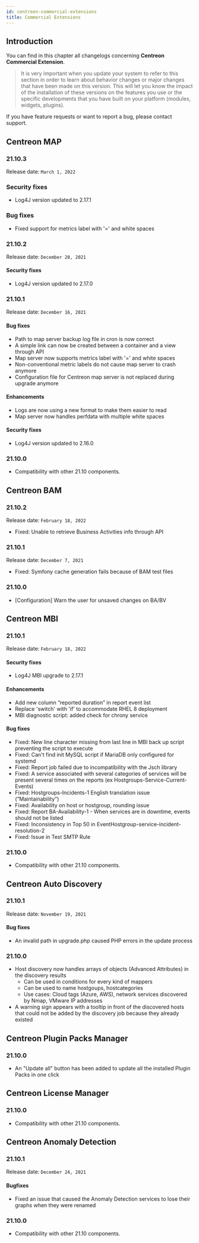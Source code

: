 ```yaml
---
id: centreon-commercial-extensions
title: Commercial Extensions
---
```


## Introduction

You can find in this chapter all changelogs concerning **Centreon Commercial Extension**.

> It is very important when you update your system to refer to this section in order to learn about behavior changes or
> major changes that have been made on this version. This will let you know the impact of the installation of these
> versions on the features you use or the specific developments that you have built on your platform (modules,
> widgets, plugins).

If you have feature requests or want to report a bug, please contact support.

## Centreon MAP

### 21.10.3

Release date: `March 1, 2022`

### Security fixes

- Log4J version updated to 2.17.1

### Bug fixes

- Fixed support for metrics label with '=' and white spaces

### 21.10.2

Release date: `December 20, 2021`

#### Security fixes 

- Log4J version updated to 2.17.0

### 21.10.1

Release date: `December 16, 2021`

#### Bug fixes

- Path to map server backup log file in cron is now correct
- A simple link can now be created between a container and a view through API
- Map server now supports metrics label with '=' and white spaces
- Non-conventional metric labels do not cause map server to crash anymore
- Configuration file for Centreon map server is not replaced during upgrade anymore

#### Enhancements

- Logs are now using a new format to make them easier to read
- Map server now handles perfdata with multiple white spaces

#### Security fixes

- Log4J version updated to 2.16.0

### 21.10.0

- Compatibility with other 21.10 components.

## Centreon BAM

### 21.10.2

Release date: `February 18, 2022`

- Fixed: Unable to retrieve Business Activities info through API

### 21.10.1

Release date: `December 7, 2021`

- Fixed: Symfony cache generation fails because of BAM test files

### 21.10.0

- [Configuration] Warn the user for unsaved changes on BA/BV

## Centreon MBI

### 21.10.1

Release date: `February 18, 2022`

#### Security fixes

- Log4J MBI upgrade to 2.17.1

#### Enhancements

- Add new column “reported duration” in report event list
- Replace 'switch' with 'if' to accommodate RHEL 8 deployment
- MBI diagnostic script: added check for chrony service

#### Bug fixes

- Fixed: New line character missing from last line in MBI back up script preventing the script to execute
- Fixed: Can't find init MySQL script if MariaDB only configured for systemd
- Fixed: Report job failed due to incompatibility with the Jsch library
- Fixed: A service associated with several categories of services will be present several times on the reports (ex Hostgroups-Service-Current-Events)
- Fixed: Hostgroups-Incidents-1 English translation issue (”Maintainability”)
- Fixed: Availability on host or hostgroup, rounding issue
- Fixed: Report BA-Availability-1 - When services are in downtime, events should not be listed
- Fixed: Inconsistency in Top 50 in EventHostgroup-service-incident-resolution-2
- Fixed: Issue in Test SMTP Rule


### 21.10.0

- Compatibility with other 21.10 components.

## Centreon Auto Discovery

### 21.10.1

Release date: `November 19, 2021`

#### Bug fixes

- An invalid path in upgrade.php caused PHP errors in the update process


### 21.10.0

- Host discovery now handles arrays of objects (Advanced Attributes) in the discovery results
  - Can be used in conditions for every kind of mappers
  - Can be used to name hostgoups, hostcategories
  - Use cases: Cloud tags (Azure, AWS), network services discovered by Nmap, VMware IP addresses
- A warning sign appears with a tooltip in front of the discovered hosts that could not be added by the discovery job because they already existed

## Centreon Plugin Packs Manager

### 21.10.0

- An "Update all" button has been added to update all the installed Plugin Packs in one click

## Centreon License Manager

### 21.10.0

- Compatibility with other 21.10 components.

## Centreon Anomaly Detection

### 21.10.1

Release date: `December 24, 2021`

#### Bugfixes

- Fixed an issue that caused the Anomaly Detection services to lose their graphs when they were renamed

### 21.10.0

- Compatibility with other 21.10 components.
